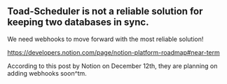 ## Toad-Scheduler is not a reliable solution for keeping two databases in sync.
We need webhooks to move forward with the most reliable solution!

https://developers.notion.com/page/notion-platform-roadmap#near-term

According to this post by Notion on December 12th, they are planning on adding webhooks soon^tm.